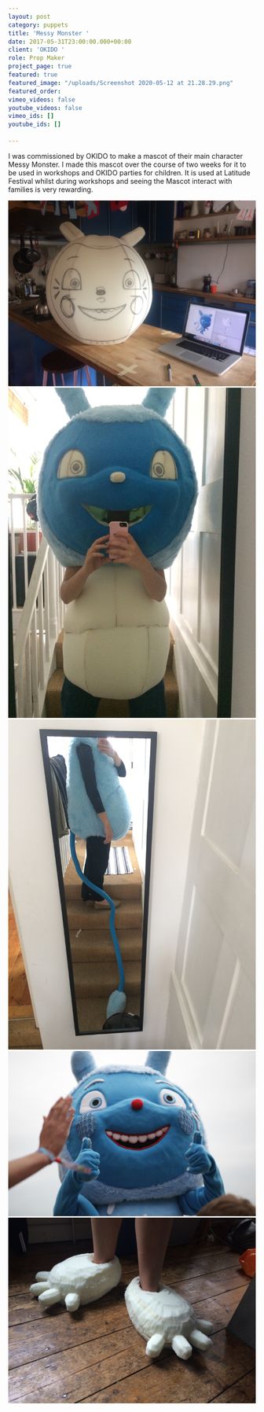 ```yaml
---
layout: post
category: puppets
title: 'Messy Monster '
date: 2017-05-31T23:00:00.000+00:00
client: 'OKIDO '
role: Prop Maker
project_page: true
featured: true
featured_image: "/uploads/Screenshot 2020-05-12 at 21.28.29.png"
featured_order: 
vimeo_videos: false
youtube_videos: false
vimeo_ids: []
youtube_ids: []

---
```

I was commissioned by OKIDO to make a mascot of their main character Messy Monster. I made this mascot over the course of two weeks for it to be used in workshops and OKIDO parties for children. It is used at Latitude Festival whilst during workshops and seeing the Mascot interact with families is very rewarding.

![](/uploads/IMG_1223.jpg)![](/uploads/IMG_1277.jpg)![](/uploads/IMG_1313.jpg)![](/uploads/IMG_9829.JPG)![](/uploads/IMG_1310.jpg)